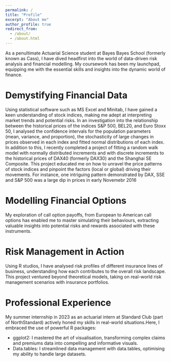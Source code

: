 ```yaml
---
permalink: /
title: "Profile"
excerpt: "About me"
author_profile: true
redirect_from: 
  - /about/
  - /about.html
---
```




As a penultimate Actuarial Science student at Bayes Bayes School (formerly known as Cass), I have dived headfirst into the world of data-driven risk analysis and financial modelling. My coursework has been my launchpad, equipping me with the essential skills and insights into the dynamic world of finance.

Demystifying Financial Data
======
Using statistical software such as MS Excel and Minitab, I have gained a keen understanding of stock indices, making me adept at interpreting market trends and potential risks. In an investigation into the relationship between the historical prices of the indices S&P 500, BEL20, and Euro Stoxx 50, I analysed the confidence intervals for the population parameters (mean, variance, and proportion), the stochasticity of large changes in prices observed in each index and fitted normal distributions of each index. In addition to this, I recently completed a project of fitting a random walk model with normally distributed increments and with discrete increments to the historical prices of DAX40 (formerly DAX30) and the Shanghai SE Composite. This project educated me on how to unravel the price patterns of stock indices and pinpoint the factors (local or global) driving their movements. For instance, one intriguing pattern demonstrated by DAX, SSE and S&P 500 was a large dip in prices in early Novemebr 2016

Modelling Financial Options
======
My exploration of call option payoffs, from European to American call options has enabled me to master simulating their behaviours, extracting valuable insights into potential risks and rewards associated with these instruments.

Risk Management in Action
======
Using R studios, I have analysed risk profiles of different insurance lines of business, understanding how each contributes to the overall risk landscape. This project ventured beyond theoretical models, taking on real-world risk management scenarios with insurance portfolios.

Professional Experience
======
My summer internship in 2023 as an actuarial intern at Standard Club (part of NorthStandard) actively honed my skills in real-world situations.Here, I embraced the use of powerful R packages:
  * ggplot2: I mastered the art of visualisation, transforming complex claims and premiums data into compelling and informative visuals.
  * Data.tables: I streamlined data management with data.tables, optimising my ability to handle large datasets. 
